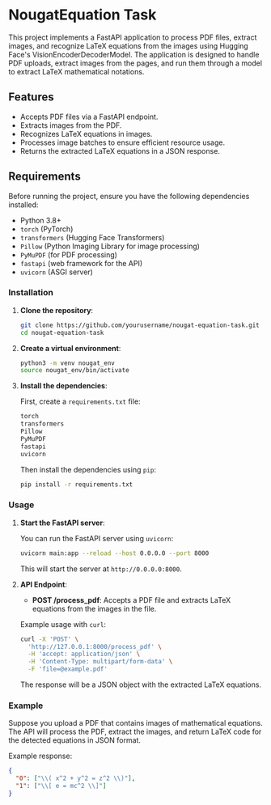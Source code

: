 # NougatEquation Task

This project implements a FastAPI application to process PDF files, extract images, and recognize LaTeX equations from the images using Hugging Face's VisionEncoderDecoderModel. The application is designed to handle PDF uploads, extract images from the pages, and run them through a model to extract LaTeX mathematical notations.

## Features

- Accepts PDF files via a FastAPI endpoint.
- Extracts images from the PDF.
- Recognizes LaTeX equations in images.
- Processes image batches to ensure efficient resource usage.
- Returns the extracted LaTeX equations in a JSON response.

## Requirements

Before running the project, ensure you have the following dependencies installed:

- Python 3.8+
- `torch` (PyTorch)
- `transformers` (Hugging Face Transformers)
- `Pillow` (Python Imaging Library for image processing)
- `PyMuPDF` (for PDF processing)
- `fastapi` (web framework for the API)
- `uvicorn` (ASGI server)

### Installation

1. **Clone the repository**:

    ```bash
    git clone https://github.com/yourusername/nougat-equation-task.git
    cd nougat-equation-task
    ```

2. **Create a virtual environment**:

    ```bash
    python3 -m venv nougat_env
    source nougat_env/bin/activate
    ```

3. **Install the dependencies**:

    First, create a `requirements.txt` file:

    ```txt
    torch
    transformers
    Pillow
    PyMuPDF
    fastapi
    uvicorn
    ```

    Then install the dependencies using `pip`:

    ```bash
    pip install -r requirements.txt
    ```

### Usage

1. **Start the FastAPI server**:

    You can run the FastAPI server using `uvicorn`:

    ```bash
    uvicorn main:app --reload --host 0.0.0.0 --port 8000
    ```

    This will start the server at `http://0.0.0.0:8000`.

2. **API Endpoint**:

    - **POST /process_pdf**: Accepts a PDF file and extracts LaTeX equations from the images in the file.

    Example usage with `curl`:

    ```bash
    curl -X 'POST' \
      'http://127.0.0.1:8000/process_pdf' \
      -H 'accept: application/json' \
      -H 'Content-Type: multipart/form-data' \
      -F 'file=@example.pdf'
    ```

    The response will be a JSON object with the extracted LaTeX equations.

### Example

Suppose you upload a PDF that contains images of mathematical equations. The API will process the PDF, extract the images, and return LaTeX code for the detected equations in JSON format.

Example response:

```json
{
  "0": ["\\( x^2 + y^2 = z^2 \\)"],
  "1": ["\\[ e = mc^2 \\]"]
}

